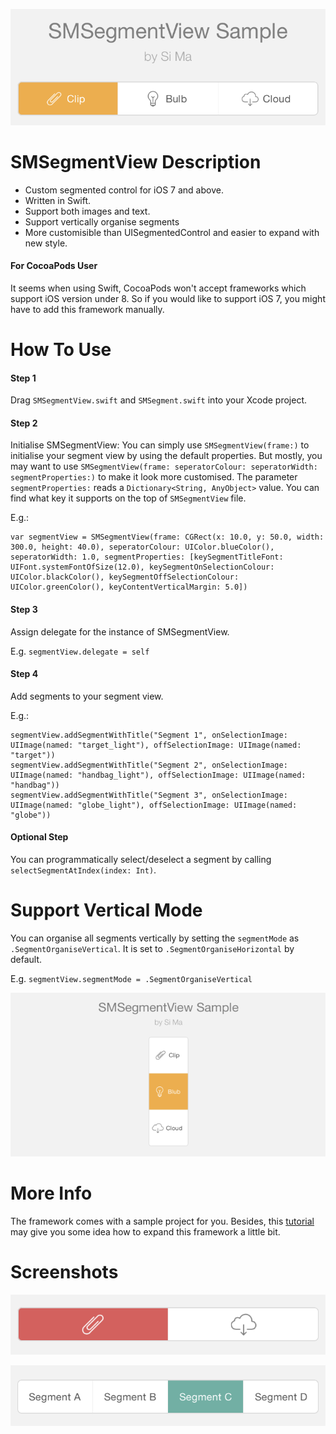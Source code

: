 <p align="center"><img src ="/Screenshots/example_1.png"/></p>

# SMSegmentView Description
- Custom segmented control for iOS 7 and above.
- Written in Swift.
- Support both images and text.
- Support vertically organise segments
- More customisible than UISegmentedControl and easier to expand with new style.

#### For CocoaPods User
It seems when using Swift, CocoaPods won't accept frameworks which support iOS version under 8. So if you would like to support iOS 7, you might have to add this framework manually. 


# How To Use
#### Step 1
Drag `SMSegmentView.swift` and `SMSegment.swift` into your Xcode project.

#### Step 2
Initialise SMSegmentView:
You can simply use `SMSegmentView(frame:)` to initialise your segment view by using the default properties. 
But mostly, you may want to use `SMSegmentView(frame: seperatorColour: seperatorWidth: segmentProperties:)` to make it look more customised.
The parameter `segmentProperties:` reads a `Dictionary<String, AnyObject>` value. You can find what key it supports on the top of `SMSegmentView` file.

E.g.:
```
var segmentView = SMSegmentView(frame: CGRect(x: 10.0, y: 50.0, width: 300.0, height: 40.0), seperatorColour: UIColor.blueColor(), seperatorWidth: 1.0, segmentProperties: [keySegmentTitleFont: UIFont.systemFontOfSize(12.0), keySegmentOnSelectionColour: UIColor.blackColor(), keySegmentOffSelectionColour: UIColor.greenColor(), keyContentVerticalMargin: 5.0])
```

#### Step 3
Assign delegate for the instance of SMSegmentView.

E.g. `segmentView.delegate = self`

#### Step 4
Add segments to your segment view.

E.g.:
```
segmentView.addSegmentWithTitle("Segment 1", onSelectionImage: UIImage(named: "target_light"), offSelectionImage: UIImage(named: "target"))
segmentView.addSegmentWithTitle("Segment 2", onSelectionImage: UIImage(named: "handbag_light"), offSelectionImage: UIImage(named: "handbag"))
segmentView.addSegmentWithTitle("Segment 3", onSelectionImage: UIImage(named: "globe_light"), offSelectionImage: UIImage(named: "globe"))
```

#### Optional Step
You can programmatically select/deselect a segment by calling `selectSegmentAtIndex(index: Int)`.

# Support Vertical Mode
You can organise all segments vertically by setting the `segmentMode` as `.SegmentOrganiseVertical`. It is set to `.SegmentOrganiseHorizontal` by default.

E.g. `segmentView.segmentMode = .SegmentOrganiseVertical`

<p align="center"><img src ="/Screenshots/example_vertical.png"/></p>

# More Info
The framework comes with a sample project for you.
Besides, this <a href='http://keeptheseinmind.blogspot.co.uk/2015/01/custom-segmentedcontrol-in-swift.html'>tutorial</a> may give you some idea how to expand this framework a little bit.

# Screenshots
<p align="center"><img src ="/Screenshots/example_2.png"/></p>
<p align="center"><img src ="/Screenshots/example_3.png"/></p>
